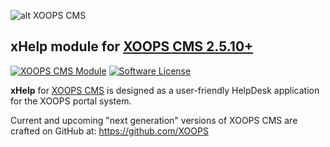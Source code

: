 ![alt XOOPS CMS](https://xoops.org/images/logoXoops4GithubRepository.png)
## xHelp module for  [XOOPS CMS 2.5.10+](https://xoops.org)
[![XOOPS CMS Module](https://img.shields.io/badge/XOOPS%20CMS-Module-blue.svg)](https://xoops.org)
[![Software License](https://img.shields.io/badge/license-GPL-brightgreen.svg?style=flat)](https://www.gnu.org/licenses/gpl-2.0.html)

**xHelp** for [XOOPS CMS](https://xoops.org) is designed as a user-friendly HelpDesk application for the XOOPS portal system.

Current and upcoming "next generation" versions of XOOPS CMS are crafted on GitHub at: https://github.com/XOOPS
